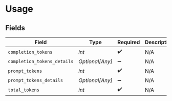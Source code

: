 # Usage


## Fields

| Field                       | Type                        | Required                    | Description                 |
| --------------------------- | --------------------------- | --------------------------- | --------------------------- |
| `completion_tokens`         | *int*                       | :heavy_check_mark:          | N/A                         |
| `completion_tokens_details` | *Optional[Any]*             | :heavy_minus_sign:          | N/A                         |
| `prompt_tokens`             | *int*                       | :heavy_check_mark:          | N/A                         |
| `prompt_tokens_details`     | *Optional[Any]*             | :heavy_minus_sign:          | N/A                         |
| `total_tokens`              | *int*                       | :heavy_check_mark:          | N/A                         |